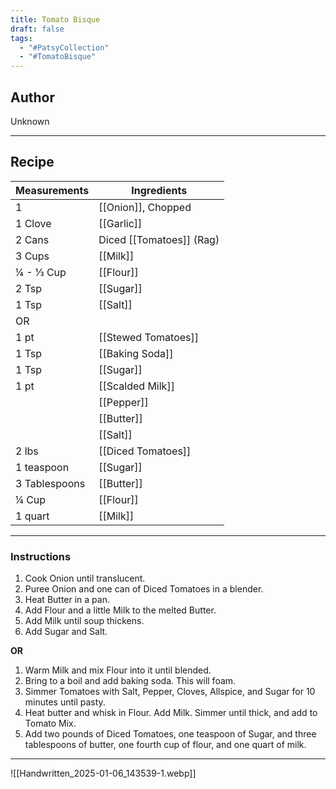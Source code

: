 ```yaml
---
title: Tomato Bisque
draft: false
tags:
  - "#PatsyCollection"
  - "#TomatoBisque"
---
```

## Author
Unknown
___
## Recipe

| Measurements  | Ingredients              |
| :------------ | ------------------------ |
| 1             | [[Onion]], Chopped       |
| 1 Clove       | [[Garlic]]               |
| 2 Cans        | Diced [[Tomatoes]] (Rag) |
| 3 Cups        | [[Milk]]                 |
| ¼ - ⅓ Cup     | [[Flour]]                |
| 2 Tsp         | [[Sugar]]                |
| 1 Tsp         | [[Salt]]                 |
| OR            |                          |
| 1 pt          | [[Stewed Tomatoes]]      |
| 1 Tsp         | [[Baking Soda]]          |
| 1 Tsp         | [[Sugar]]                |
| 1 pt          | [[Scalded Milk]]         |
|               | [[Pepper]]               |
|               | [[Butter]]               |
|               | [[Salt]]                 |
| 2 lbs         | [[Diced Tomatoes]]       |
| 1 teaspoon    | [[Sugar]]                |
| 3 Tablespoons | [[Butter]]               |
| ¼ Cup         | [[Flour]]                |
| 1 quart       | [[Milk]]                 |
___
### Instructions
1. Cook Onion until translucent.
2. Puree Onion and one can of Diced Tomatoes in a blender.
3. Heat Butter in a pan.
4. Add Flour and a little Milk to the melted Butter.
5. Add Milk until soup thickens.
6. Add Sugar and Salt.

**OR**

1. Warm Milk and mix Flour into it until blended.
2. Bring to a boil and add baking soda. This will foam.
3. Simmer Tomatoes with Salt, Pepper, Cloves, Allspice, and Sugar for 10 minutes until pasty.
4. Heat butter and whisk in Flour. Add Milk. Simmer until thick, and add to Tomato Mix.
5. Add two pounds of Diced Tomatoes, one teaspoon of Sugar, and three tablespoons of butter, one fourth cup of flour, and one quart of milk.

___

![[Handwritten_2025-01-06_143539-1.webp]]